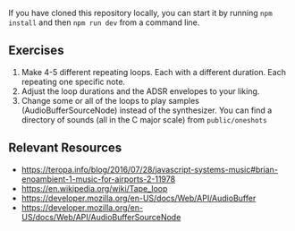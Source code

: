 If you have cloned this repository locally, you can start it by running `npm install` and then `npm run dev` from a command line.

## Exercises

1. Make 4-5 different repeating loops. Each with a different duration. Each repeating one specific note.
2. Adjust the loop durations and the ADSR envelopes to your liking.
3. Change some or all of the loops to play samples (AudioBufferSourceNode) instead of the synthesizer. You can find a directory of sounds (all in the C major scale) from `public/oneshots`

## Relevant Resources

- https://teropa.info/blog/2016/07/28/javascript-systems-music#brian-enoambient-1-music-for-airports-2-11978
- https://en.wikipedia.org/wiki/Tape_loop
- https://developer.mozilla.org/en-US/docs/Web/API/AudioBuffer
- https://developer.mozilla.org/en-US/docs/Web/API/AudioBufferSourceNode
